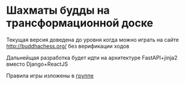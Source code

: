 # Шахматы будды на трансформационной доске

Текущая версия доведена до уровня когда можно играть на сайте http://buddhachess.org/ без верификации ходов

Дальнейщая разработка будет идти на архитектуре FastAPI+jinja2 вместо Django+ReactJS

Правила игры изложены в [группе](https://www.facebook.com/groups/255866512768044)
